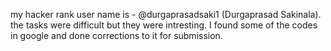 my hacker rank user name is - @durgaprasadsaki1 (Durgaprasad Sakinala).
the tasks were difficult but they were intresting. I found some of the codes in google and done corrections to it for submission.

